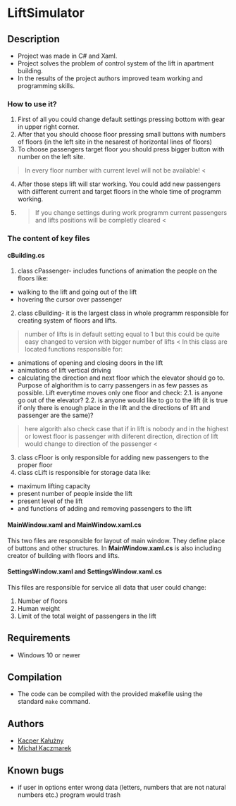 # LiftSimulator

## Description
- Project was made in C# and Xaml.
- Project solves the problem of control system of the lift in apartment building.
- In the results of the project authors improved team working and programming skills. 

### How to use it?
1. First of all you could change default settings pressing bottom with gear in upper right corner.
2. After that you should choose floor pressing small buttons with numbers of floors (in the left site in the nesarest of horizontal lines of floors)
3. To choose passengers target floor you should press bigger button with number on the left site. 
> In every floor number with current level will not be available! <
4. After those steps lift will star working. You could add new passengers with diifferent current and target floors in the whole time of programm working.
5. > If you change settings during work programm current passengers and lifts positions will be completly cleared <

### The content of key files
#### cBuilding.cs
1. class cPassenger- includes functions of animation the people on the floors like:
* walking to the lift and going out of the lift
* hovering the cursor over passenger
2. class cBuilding- it is the largest class in whole programm responsible for creating system of floors and lifts.
> number of lifts is in default setting equal to 1 but this could be quite easy changed to version with bigger number of lifts <
In this class are located functions responsible for:
* animations of opening and closing doors in the lift 
* animations of lift vertical driving
* calculating the direction and next floor which the elevator should go to.
Purpose of alghorithm is to carry passengers in as few passes as possible. Lift everytime moves only one floor and check:
2.1. is anyone go out of the elevator?
2.2. is anyone would like to go to the lift (it is true if only there is enough place in the lift and the directions of lift and passenger are the same)?
>here algorith also check case that if in lift is nobody and in the highest or lowest floor is passenger with diiferent direction, direction of lift would change to direction of the passenger <
3. class cFloor is only responsible for adding new passengers to the proper floor
4. class cLift is responsible for storage data like:
* maximum lifting capacity
* present number of people inside the lift
* present level of the lift
* and functions of adding and removing passengers to the lift
#### **MainWindow.xaml** and **MainWindow.xaml.cs**
This two files are responsible for layout of main window. They define place of buttons and other structures. In **MainWindow.xaml.cs** is also including creator of building with floors and lifts.
#### **SettingsWindow.xaml** and **SettingsWindow.xaml.cs**
This files are responsible for service all data that user could change:
1. Number of floors
2. Human weight
3. Limit of the total weight of passengers in the lift
	
## Requirements
* Windows 10 or newer
## Compilation
* The code can be compiled with the provided makefile using the standard `make` command.
## Authors
- [Kacper Kałużny](https://github.com/kacperkaluzny)
- [Michał Kaczmarek](https://github.com/sMichalKacz)

## Known bugs
* if user in options enter wrong data (letters, numbers that are not natural numbers etc.) program would trash
